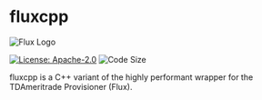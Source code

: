 # fluxcpp
![Flux Logo](https://i.imgur.com/MFQBlUd.png)

[![License: Apache-2.0](https://img.shields.io/github/license/adityaxdiwakar/fluxcpp?style=flat-square)](https://opensource.org/licenses/Apache-2.0)
![Code Size](https://img.shields.io/github/languages/code-size/adityaxdiwakar/flux?style=flat-square)

fluxcpp is a C++ variant of the highly performant wrapper for the TDAmeritrade Provisioner (Flux).
